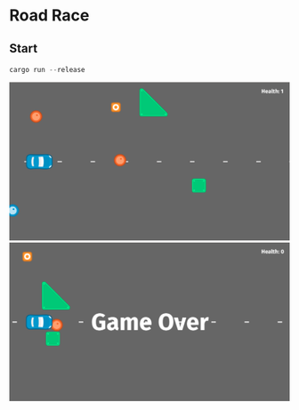 # Road Race

## Start
```rs
cargo run --release
```

![image](images/road-race/road-race1.png)
![image](images/road-race/road-race2.png)
